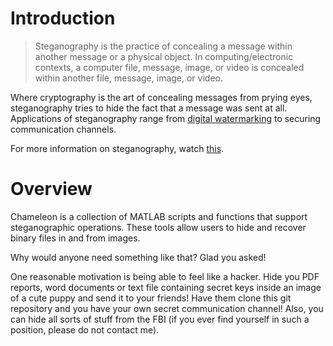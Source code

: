 # Introduction

> Steganography is the practice of concealing a message within another message
> or a physical object. In computing/electronic contexts, a computer file, message,
> image, or video is concealed within another file, message, image, or video.

Where cryptography is the art of concealing messages from prying eyes, steganography
tries to hide the fact that a message was sent at all. Applications of steganography
range from [digital watermarking](https://en.wikipedia.org/wiki/Digital_watermarking)
to securing communication channels.

For more information on steganography, watch [this](https://youtu.be/TWEXCYQKyDc).

# Overview

Chameleon is a collection of MATLAB scripts and functions that support
steganographic operations. These tools allow users to hide and recover binary
files in and from images.

Why would anyone need something like that? Glad you asked!

One reasonable motivation is being able to feel like a hacker. Hide you PDF reports,
word documents or text file containing secret keys inside an image of a cute puppy
and send it to your friends! Have them clone this git repository and you have your
own secret communication channel! Also, you can hide all sorts of stuff from the FBI
(if you ever find yourself in such a position, please do not contact me).
